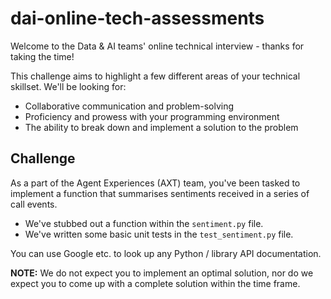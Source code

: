 # dai-online-tech-assessments

Welcome to the Data & AI teams' online technical interview - thanks for taking the time!

This challenge aims to highlight a few different areas of your technical skillset. We'll be looking for:

- Collaborative communication and problem-solving
- Proficiency and prowess with your programming environment
- The ability to break down and implement a solution to the problem

## Challenge

As a part of the Agent Experiences (AXT) team, you've been tasked to implement a function that summarises
sentiments received in a series of call events.

- We've stubbed out a function within the `sentiment.py` file.
- We've written some basic unit tests in the `test_sentiment.py` file.

You can use Google etc. to look up any Python / library API documentation.

**NOTE:** We do not expect you to implement an optimal solution, nor do we
expect you to come up with a complete solution within the time frame. 
